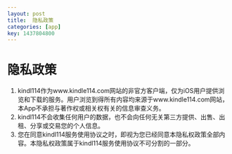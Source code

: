 ```yaml
---
layout: post
title:  隐私政策
categories: [app]
key: 1437804800
---
```

# 隐私政策 

1. kindl114作为www.kindle114.com网站的非官方客户端，仅为iOS用户提供浏览和下载的服务。用户浏览到得所有内容均来源于www.kindle114.com网站，本App不承担与著作权或相关权有关的信息审查义务。
2. kindl114不会收集任何用户的数据，也不会向任何无关第三方提供、出售、出租、分享或交易您的个人信息。
3. 您在同意kindl114服务使用协议之时，即视为您已经同意本隐私权政策全部内容。本隐私权政策属于kindl114服务使用协议不可分割的一部分。





